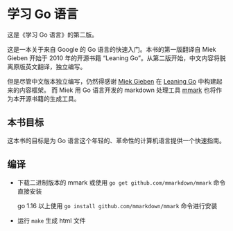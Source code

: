 # 学习 Go 语言

这是《学习 Go 语言》的第二版。

这是一本关于来自 Google 的 Go 语言的快速入门。本书的第一版翻译自 Miek Gieben 开始于 2010 年的开源书籍 “Leaning Go”。从第二版开始，中文内容将脱离原版英文翻译，独立编写。

但是尽管中文版本独立编写，仍然得感谢 [Miek Gieben](https://miek.nl) 在 [Leaning Go](https://miek.nl/go/) 中构建起来的内容框架。
而 Miek 用 Go 语言开发的 markdown 处理工具 [mmark](https://github.com/mmarkdown/mmark) 也将作为本开源书籍的生成工具。

## 本书目标

这本书的目标是为 Go 语言这个年轻的、革命性的计算机语言提供一个快速指南。

## 编译

- 下载二进制版本的 mmark 或使用 `go get github.com/mmarkdown/mmark` 命令直接安装

   go 1.16 以上使用 `go install github.com/mmarkdown/mmark` 命令进行安装

- 运行 `make` 生成 html 文件

